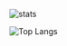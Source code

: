 ![stats](https://github-readme-stats.vercel.app/api?username=an-dyy&show_icons=true&theme=omni&count_private=true)

![Top Langs](https://github-readme-stats.vercel.app/api/top-langs/?username=an-dyy&layout=compact&theme=omni)
